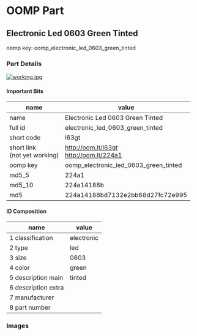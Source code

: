 # OOMP Part  
## Electronic Led 0603 Green Tinted  
  
oomp key: oomp_electronic_led_0603_green_tinted  
  
### Part Details  
  
[![working.jpg](working_600.jpg)](working.jpg)  
  
#### Important Bits  
| name | value | 
| --- | --- | 
| name | Electronic Led 0603 Green Tinted | 
| full id | electronic_led_0603_green_tinted | 
| short code | l63gt | 
| short link<br>(not yet working) | http://oom.lt/l63gt<br>http://oom.lt/224a1 | 
| oomp key | oomp_electronic_led_0603_green_tinted | 
| md5_5 | 224a1 | 
| md5_10 | 224a14188b | 
| md5 | 224a14188bd7132e2bb68d27fc72e995 | 
#### ID Composition  
| name | value | 
| --- | --- | 
| 1 classification | electronic | 
| 2 type | led | 
| 3 size | 0603 | 
| 4 color | green | 
| 5 description main | tinted | 
| 6 description extra |  | 
| 7 manufacturer |  | 
| 8 part number |  | 
### Images  
